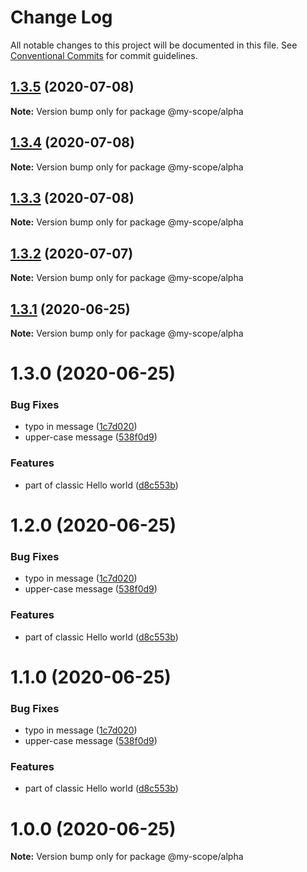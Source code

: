 # Change Log

All notable changes to this project will be documented in this file.
See [Conventional Commits](https://conventionalcommits.org) for commit guidelines.

## [1.3.5](https://github.com/Everettss/lerna-conventional-commits-example/compare/@my-scope/alpha@1.3.4...@my-scope/alpha@1.3.5) (2020-07-08)

**Note:** Version bump only for package @my-scope/alpha





## [1.3.4](https://github.com/Everettss/lerna-conventional-commits-example/compare/@my-scope/alpha@1.3.3...@my-scope/alpha@1.3.4) (2020-07-08)

**Note:** Version bump only for package @my-scope/alpha





## [1.3.3](https://github.com/Everettss/lerna-conventional-commits-example/compare/@my-scope/alpha@1.3.2...@my-scope/alpha@1.3.3) (2020-07-08)

**Note:** Version bump only for package @my-scope/alpha





## [1.3.2](https://github.com/Everettss/lerna-conventional-commits-example/compare/@my-scope/alpha@1.3.1...@my-scope/alpha@1.3.2) (2020-07-07)

**Note:** Version bump only for package @my-scope/alpha





## [1.3.1](https://github.com/Everettss/lerna-conventional-commits-example/compare/@my-scope/alpha@1.3.0...@my-scope/alpha@1.3.1) (2020-06-25)

**Note:** Version bump only for package @my-scope/alpha





# 1.3.0 (2020-06-25)


### Bug Fixes

* typo in message ([1c7d020](https://github.com/Everettss/lerna-conventional-commits-example/commit/1c7d020218cc9166432b5b640ab622cadc19856f))
* upper-case message ([538f0d9](https://github.com/Everettss/lerna-conventional-commits-example/commit/538f0d9e7ab7398c94d1cbb9164e61cb0fb0c81e))


### Features

* part of classic Hello world ([d8c553b](https://github.com/Everettss/lerna-conventional-commits-example/commit/d8c553b2869b8a1f786c5cd0eae9b32f84bf75f5))





# 1.2.0 (2020-06-25)


### Bug Fixes

* typo in message ([1c7d020](https://github.com/Everettss/lerna-conventional-commits-example/commit/1c7d020218cc9166432b5b640ab622cadc19856f))
* upper-case message ([538f0d9](https://github.com/Everettss/lerna-conventional-commits-example/commit/538f0d9e7ab7398c94d1cbb9164e61cb0fb0c81e))


### Features

* part of classic Hello world ([d8c553b](https://github.com/Everettss/lerna-conventional-commits-example/commit/d8c553b2869b8a1f786c5cd0eae9b32f84bf75f5))





# 1.1.0 (2020-06-25)


### Bug Fixes

* typo in message ([1c7d020](https://github.com/Everettss/lerna-conventional-commits-example/commit/1c7d020218cc9166432b5b640ab622cadc19856f))
* upper-case message ([538f0d9](https://github.com/Everettss/lerna-conventional-commits-example/commit/538f0d9e7ab7398c94d1cbb9164e61cb0fb0c81e))


### Features

* part of classic Hello world ([d8c553b](https://github.com/Everettss/lerna-conventional-commits-example/commit/d8c553b2869b8a1f786c5cd0eae9b32f84bf75f5))





<a name="1.0.0"></a>
# 1.0.0 (2020-06-25)




**Note:** Version bump only for package @my-scope/alpha

